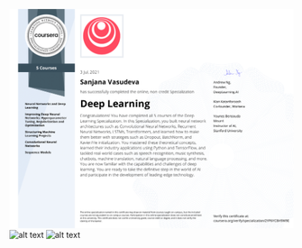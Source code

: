 
![alt text](/assets/img/Coursera.png)
![alt text](/assets/img/U1.png)
![alt text](/assets/img/U2.png)
